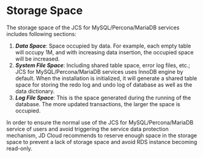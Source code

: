# Storage Space
The storage space of the JCS for MySQL/Percona/MariaDB services includes following sections:
1. ***Data Space***: Space occupied by data. For example, each empty table will occupy 1M, and with increasing data insertion, the occupied space will be increased.
2. ***System File Space***: Including shared table space, error log files, etc.; JCS for MySQL/Percona/MariaDB services uses InnoDB engine by default. When the installation is initialized, it will generate a shared table space for storing the redo log and undo log of database as well as the data dictionary.
3. ***Log File Space***: This is the space generated during the running of the database. The more updated transactions, the larger the space is occupied.

In order to ensure the normal use of the JCS for MySQL/Percona/MariaDB service of users and avoid triggering the service data protection mechanism, JD Cloud recommends to reserve enough space in the storage space to prevent a lack of storage space and avoid RDS instance becoming read-only.
